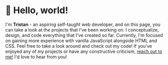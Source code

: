 # 👾 Hello, world!

I'm **Tristan** - an aspiring self-taught web developer, and on this page, you can take a look at the projects that I've been working on. I conceptualize, design, and code everything that I've created so far. Currently, I'm focused on gaining more experience with vanilla JavaScript alongside HTML and CSS. Feel free to take a look around and check out my code! If you've enjoyed any of my projects or have any constructive criticism, [reach out to me!](mailto:tristan@davoulas.com) I'd love to hear from you!

<!--
**tristandavoulas/tristandavoulas** is a ✨ _special_ ✨ repository because its `README.md` (this file) appears on your GitHub profile.

Here are some ideas to get you started:

- 🔭 I’m currently working on ...
- 🌱 I’m currently learning ...
- 👯 I’m looking to collaborate on ...
- 🤔 I’m looking for help with ...
- 💬 Ask me about ...
- 📫 How to reach me: ...
- 😄 Pronouns: ...
- ⚡ Fun fact: ...
-->
